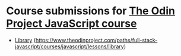 # Course submissions for [The Odin Project JavaScript course](https://www.theodinproject.com/paths/full-stack-javascript/courses/javascript/lessons/library)

* [Library](./03library/) (https://www.theodinproject.com/paths/full-stack-javascript/courses/javascript/lessons/library)